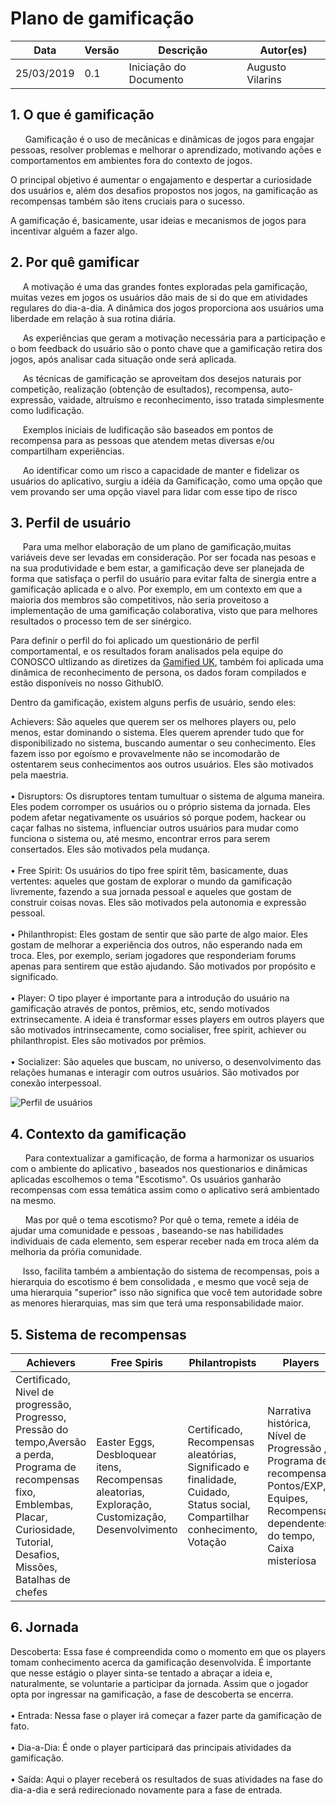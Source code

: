 # Plano de gamificação

| **Data** | **Versão** | **Descrição** | **Autor(es)** |
|---|---|---|---|
|25/03/2019 | 0.1 | Iniciação do Documento | Augusto Vilarins |

## 1. O que é gamificação

<p> &nbsp;&nbsp;&nbsp;&nbsp;&nbsp; Gamificação é o uso de mecânicas e dinâmicas de jogos para engajar pessoas, resolver problemas e melhorar o aprendizado, motivando ações e comportamentos em ambientes fora do contexto de jogos.

O principal objetivo é aumentar o engajamento e despertar a curiosidade dos usuários e, além dos desafios propostos nos jogos, na gamificação as recompensas também são itens cruciais para o sucesso.

A gamificação é, basicamente, usar ideias e mecanismos de jogos para incentivar alguém a fazer algo.

## 2. Por quê gamificar

&nbsp;&nbsp;&nbsp;&nbsp;&nbsp;A motivação é uma das grandes fontes exploradas pela gamificação, muitas vezes em jogos os usuários dão mais de si do que em atividades regulares do dia-a-dia. A dinâmica dos jogos proporciona aos usuários uma liberdade em relação à sua rotina diária.

&nbsp;&nbsp;&nbsp;&nbsp;&nbsp;As experiências que geram a motivação necessária para a participação e o bom feedback do usuário são o ponto chave que a gamificação retira dos jogos, após analisar cada situação onde será aplicada.

&nbsp;&nbsp;&nbsp;&nbsp;&nbsp;As técnicas de gamificação se aproveitam dos desejos naturais por competição, realização (obtenção de esultados), recompensa, auto-expressão, vaidade, altruísmo e reconhecimento, isso tratada simplesmente como ludificação.

&nbsp;&nbsp;&nbsp;&nbsp;&nbsp;Exemplos iniciais de ludificação são baseados em pontos de recompensa para as pessoas que atendem metas diversas e/ou compartilham experiências.

&nbsp;&nbsp;&nbsp;&nbsp;&nbsp;Ao identificar como um risco a capacidade de manter e fidelizar os usuários do aplicativo, surgiu a idéia da Gamificação, como uma opção que vem provando ser uma opção viavel para lidar com esse tipo de risco

## 3. Perfil de usuário

&nbsp;&nbsp;&nbsp;&nbsp;&nbsp;Para uma melhor elaboração de um plano de gamificação,muitas variáveis deve ser levadas em consideração. Por ser focada nas pesoas e na sua produtividade e bem estar, a gamificação deve ser planejada de forma que satisfaça o perfil do usuário para evitar falta de sinergia entre a gamificação aplicada e o alvo. Por exemplo, em um contexto em que a maioria dos membros são competitivos, não seria proveitoso a implementação de uma gamificação colaborativa, visto que para melhores resultados o processo tem de ser sinérgico.

Para definir o perfil do foi aplicado um questionário de perfil comportamental, e os resultados foram analisados pela equipe do CONOSCO ultlizando as diretizes da [Gamified UK](https://www.gamified.uk/), também foi aplicada uma dinâmica de reconhecimento de persona, os dados foram compilados e estão disponíveis no nosso GithubIO.

Dentro da gamificação, existem alguns perfis de usuário, sendo eles:

Achievers: São aqueles que querem ser os melhores players ou, pelo menos, estar dominando o
sistema. Eles querem aprender tudo que for disponibilizado no sistema, buscando aumentar o seu
conhecimento. Eles fazem isso por egoísmo e provavelmente não se incomodarão de ostentarem seus
conhecimentos aos outros usuários. Eles são motivados pela maestria. <br><br>
• Disruptors: Os disruptores tentam tumultuar o sistema de alguma maneira. Eles podem corromper os usuários ou o próprio sistema da jornada. Eles podem afetar negativamente os usuários só
porque podem, hackear ou caçar falhas no sistema, influenciar outros usuários para mudar como
funciona o sistema ou, até mesmo, encontrar erros para serem consertados. Eles são motivados pela
mudança. <br><br>
• Free Spirit: Os usuários do tipo free spirit têm, basicamente, duas vertentes: aqueles que gostam
de explorar o mundo da gamificação livremente, fazendo a sua jornada pessoal e aqueles que gostam
de construir coisas novas. Eles são motivados pela autonomia e expressão pessoal. <br><br>
• Philanthropist: Eles gostam de sentir que são parte de algo maior. Eles gostam de melhorar a
experiência dos outros, não esperando nada em troca. Eles, por exemplo, seriam jogadores que
responderiam forums apenas para sentirem que estão ajudando. São motivados por propósito e
significado. <br><br>
• Player: O tipo player é importante para a introdução do usuário na gamificação através de pontos,
prêmios, etc, sendo motivados extrinsecamente. A ideia é transformar esses players em outros
players que são motivados intrinsecamente, como socialiser, free spirit, achiever ou philanthropist.
Eles são motivados por prêmios. <br><br>
• Socializer: São aqueles que buscam, no universo, o desenvolvimento das relações humanas e
interagir com outros usuários. São motivados por conexão interpessoal.

![Perfil de usuários](https://i.imgur.com/wlYoF86.png)


## 4. Contexto da gamificação

&nbsp;&nbsp;&nbsp;&nbsp;&nbsp; Para contextualizar a gamificação, de forma a harmonizar os usuarios com o ambiente do aplicativo , baseados nos questionarios e dinâmicas aplicadas escolhemos o tema "Escotismo".  Os usuários ganharão recompensas com essa temática assim como o aplicativo será ambientado na mesmo.

&nbsp;&nbsp;&nbsp;&nbsp;&nbsp; Mas por quê o tema escotismo? Por quê o tema, remete a idéia de ajudar uma comunidade e pessoas , baseando-se nas habilidades individuais de cada elemento, sem esperar receber nada em troca além da melhoria da próŕia comunidade.

&nbsp;&nbsp;&nbsp;&nbsp;&nbsp;Isso, facilita também a ambientação do sistema de recompensas, pois a hierarquia do escotismo é bem consolidada , e mesmo que você seja de uma hierarquia "superior" isso não significa que você tem autoridade sobre as menores hierarquias, mas sim que terá uma responsabilidade maior.


## 5. Sistema de recompensas

| **Achievers** | **Free Spiris** | **Philantropists** | **Players** |
|---|---|---|---|
|Certificado, Nivel de progressão, Progresso, Pressão do tempo,Aversão a perda, Programa de recompensas fixo, Emblembas, Placar, Curiosidade, Tutorial, Desafios, Missões, Batalhas de chefes | Easter Eggs, Desbloquear itens, Recompensas aleatorias, Exploração, Customização, Desenvolvimento| Certificado, Recompensas aleatórias, Significado e finalidade, Cuidado, Status social, Compartilhar conhecimento, Votação | Narrativa histórica, Nível de Progressão , Programa de recompensas, Pontos/EXP, Equipes, Recompensas dependentes do tempo, Caixa misteriosa |

## 6. Jornada 

Descoberta: Essa fase é compreendida como o momento em que os players tomam conhecimento
acerca da gamificação desenvolvida. É importante que nesse estágio o player sinta-se tentado a
abraçar a ideia e, naturalmente, se voluntarie a participar da jornada. Assim que o jogador opta
por ingressar na gamificação, a fase de descoberta se encerra. <br><br>
• Entrada: Nessa fase o player irá começar a fazer parte da gamificação de fato. <br><br>
• Dia-a-Dia: É onde o player participará das principais atividades da gamificação. <br><br>
• Saída: Aqui o player receberá os resultados de suas atividades na fase do dia-a-dia e será redirecionado novamente para a fase de entrada.